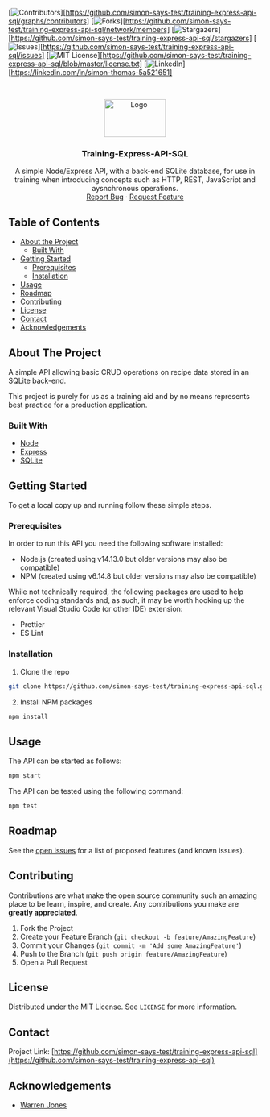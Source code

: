 <!--
*** README.md based on https://github.com/othneildrew/Best-README-Template
-->

<!-- PROJECT SHIELDS -->

[![Contributors][contributors-shield]][https://github.com/simon-says-test/training-express-api-sql/graphs/contributors]
[![Forks][forks-shield]][https://github.com/simon-says-test/training-express-api-sql/network/members]
[![Stargazers][stars-shield]][https://github.com/simon-says-test/training-express-api-sql/stargazers]
[![Issues][issues-shield]][https://github.com/simon-says-test/training-express-api-sql/issues]
[![MIT License][license-shield]][https://github.com/simon-says-test/training-express-api-sql/blob/master/license.txt]
[![LinkedIn][linkedin-shield]][https://linkedin.com/in/simon-thomas-5a521651]

<!-- PROJECT LOGO -->
<br />
<p align="center">
  <a href="https://github.com/simon-says-test/training-express-api-sql">
    <img src="https://nodejs.org/static/images/logos/nodejs-new-pantone-black.ai" alt="Logo" width="122" height="75">
  </a>

  <h3 align="center">Training-Express-API-SQL</h3>

  <p align="center">
    A simple Node/Express API, with a back-end SQLite database, for use in training when introducing concepts such as HTTP, REST, JavaScript and aysnchronous operations. 
    <br />
    <a href="https://github.com/simon-says-test/training-express-api-sql/issues">Report Bug</a>
    ·
    <a href="https://github.com/simon-says-test/training-express-api-sql/issues">Request Feature</a>
  </p>
</p>

<!-- TABLE OF CONTENTS -->

## Table of Contents

- [About the Project](#about-the-project)
  - [Built With](#built-with)
- [Getting Started](#getting-started)
  - [Prerequisites](#prerequisites)
  - [Installation](#installation)
- [Usage](#usage)
- [Roadmap](#roadmap)
- [Contributing](#contributing)
- [License](#license)
- [Contact](#contact)
- [Acknowledgements](#acknowledgements)

<!-- ABOUT THE PROJECT -->

## About The Project

A simple API allowing basic CRUD operations on recipe data stored in an SQLite back-end.

This project is purely for us as a training aid and by no means represents best practice for a production application.

### Built With

- [Node](https://nodejs.org/)
- [Express](https://expressjs.com/)
- [SQLite](https://sqlite.org/)

<!-- GETTING STARTED -->

## Getting Started

To get a local copy up and running follow these simple steps.

### Prerequisites

In order to run this API you need the following software installed:

- Node.js (created using v14.13.0 but older versions may also be compatible)
- NPM (created using v6.14.8 but older versions may also be compatible)

While not technically required, the following packages are used to help enforce coding standards and, as such, it may be worth hooking up the relevant Visual Studio Code (or other IDE) extension:

- Prettier
- ES Lint

### Installation

1. Clone the repo

```sh
git clone https://github.com/simon-says-test/training-express-api-sql.git
```

2. Install NPM packages

```sh
npm install
```

<!-- USAGE EXAMPLES -->

## Usage

The API can be started as follows:

```sh
npm start
```

The API can be tested using the following command:

```sh
npm test
```

<!-- ROADMAP -->

## Roadmap

See the [open issues](https://github.com/simon-says-test/training-express-api-sql/issues) for a list of proposed features (and known issues).

<!-- CONTRIBUTING -->

## Contributing

Contributions are what make the open source community such an amazing place to be learn, inspire, and create. Any contributions you make are **greatly appreciated**.

1. Fork the Project
2. Create your Feature Branch (`git checkout -b feature/AmazingFeature`)
3. Commit your Changes (`git commit -m 'Add some AmazingFeature'`)
4. Push to the Branch (`git push origin feature/AmazingFeature`)
5. Open a Pull Request

<!-- LICENSE -->

## License

Distributed under the MIT License. See `LICENSE` for more information.

<!-- CONTACT -->

## Contact

Project Link: [https://github.com/simon-says-test/training-express-api-sql](https://github.com/simon-says-test/training-express-api-sql)

<!-- ACKNOWLEDGEMENTS -->

## Acknowledgements

- [Warren Jones]()

<!-- MARKDOWN LINKS & IMAGES -->
<!-- https://www.markdownguide.org/basic-syntax/#reference-style-links -->

[contributors-shield]: https://img.shields.io/github/contributors/simon-says-test/repo.svg?style=flat-square
[contributors-url]: https://github.com/simon-says-test/repo/graphs/contributors
[forks-shield]: https://img.shields.io/github/forks/simon-says-test/repo.svg?style=flat-square
[forks-url]: https://github.com/simon-says-test/repo/network/members
[stars-shield]: https://img.shields.io/github/stars/simon-says-test/repo.svg?style=flat-square
[stars-url]: https://github.com/simon-says-test/repo/stargazers
[issues-shield]: https://img.shields.io/github/issues/simon-says-test/repo.svg?style=flat-square
[issues-url]: https://github.com/simon-says-test/repo/issues
[license-shield]: https://img.shields.io/github/license/simon-says-test/repo.svg?style=flat-square
[license-url]: https://github.com/simon-says-test/repo/blob/master/LICENSE.txt
[linkedin-shield]: https://img.shields.io/badge/-LinkedIn-black.svg?style=flat-square&logo=linkedin&colorB=555
[linkedin-url]: https://linkedin.com/in/simon-says-test
[product-screenshot]: images/screenshot.png
